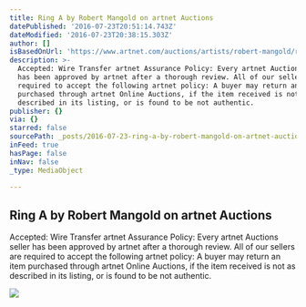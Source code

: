 ```yaml
---
title: Ring A by Robert Mangold on artnet Auctions
datePublished: '2016-07-23T20:51:14.743Z'
dateModified: '2016-07-23T20:38:15.303Z'
author: []
isBasedOnUrl: 'https://www.artnet.com/auctions/artists/robert-mangold/ring-a'
description: >-
  Accepted: Wire Transfer artnet Assurance Policy: Every artnet Auctions seller
  has been approved by artnet after a thorough review. All of our sellers are
  required to accept the following artnet policy: A buyer may return an item
  purchased through artnet Online Auctions, if the item received is not as
  described in its listing, or is found to be not authentic.
publisher: {}
via: {}
starred: false
sourcePath: _posts/2016-07-23-ring-a-by-robert-mangold-on-artnet-auctions.md
inFeed: true
hasPage: false
inNav: false
_type: MediaObject

---
```

<article style=""><h1>Ring A by Robert Mangold on artnet Auctions</h1><p>Accepted: Wire Transfer artnet Assurance Policy: Every artnet Auctions seller has been approved by artnet after a thorough review. All of our sellers are required to accept the following artnet policy: A buyer may return an item purchased through artnet Online Auctions, if the item received is not as described in its listing, or is found to be not authentic.</p><img src="https://images.artnet.com/aoa_lot_images/117757/robert-mangold-ring-a-prints-and-multiples-etching-zoom_550_575.jpg" /></article>